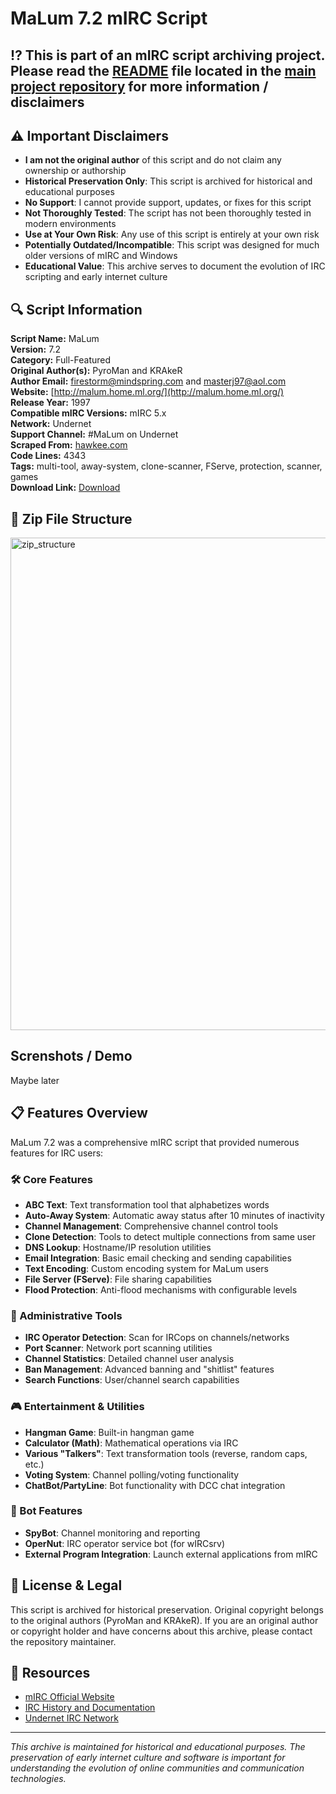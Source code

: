 # MaLum 7.2 mIRC Script

## ⁉️ This is part of an mIRC script archiving project. Please read the [README](https://github.com/sorzkode/mirc_scripts_archive/blob/main/README.md) file located in the [main project repository](https://github.com/sorzkode/mirc_scripts_archive) for more information / disclaimers  

## ⚠️ Important Disclaimers

- **I am not the original author** of this script and do not claim any ownership or authorship
- **Historical Preservation Only**: This script is archived for historical and educational purposes
- **No Support**: I cannot provide support, updates, or fixes for this script
- **Not Thoroughly Tested**: The script has not been thoroughly tested in modern environments
- **Use at Your Own Risk**: Any use of this script is entirely at your own risk
- **Potentially Outdated/Incompatible**: This script was designed for much older versions of mIRC and Windows
- **Educational Value**: This archive serves to document the evolution of IRC scripting and early internet culture

## 🔍 Script Information

**Script Name:** MaLum  
**Version:** 7.2  
**Category:** Full-Featured  
**Original Author(s):** PyroMan and KRAkeR  
**Author Email:** <firestorm@mindspring.com> and <masterj97@aol.com>  
**Website:** [http://malum.home.ml.org/](http://malum.home.ml.org/)  
**Release Year:** 1997  
**Compatible mIRC Versions:** mIRC 5.x  
**Network:** Undernet  
**Support Channel:** #MaLum on Undernet  
**Scraped From:** [hawkee.com](http://www.hawkee.com:80/scripts/malum.zip)  
**Code Lines:** 4343  
**Tags:** multi-tool, away-system, clone-scanner, FServe, protection, scanner, games  
**Download Link:** [Download](https://github.com/sorzkode/mirc_scripts_archive/raw/main/hawkee.com/malum_script/malum_script.zip)  

## 📂 Zip File Structure

<img width="788" alt="zip_structure" src="https://github.com/user-attachments/assets/2ee0668a-365f-4456-94ad-eddbf5bd5dc4" />

## Screnshots / Demo

Maybe later

## 📋 Features Overview

MaLum 7.2 was a comprehensive mIRC script that provided numerous features for IRC users:

### 🛠️ Core Features

- **ABC Text**: Text transformation tool that alphabetizes words
- **Auto-Away System**: Automatic away status after 10 minutes of inactivity
- **Channel Management**: Comprehensive channel control tools
- **Clone Detection**: Tools to detect multiple connections from same user
- **DNS Lookup**: Hostname/IP resolution utilities
- **Email Integration**: Basic email checking and sending capabilities
- **Text Encoding**: Custom encoding system for MaLum users
- **File Server (FServe)**: File sharing capabilities
- **Flood Protection**: Anti-flood mechanisms with configurable levels

### 🔧 Administrative Tools

- **IRC Operator Detection**: Scan for IRCops on channels/networks
- **Port Scanner**: Network port scanning utilities
- **Channel Statistics**: Detailed channel user analysis
- **Ban Management**: Advanced banning and "shitlist" features
- **Search Functions**: User/channel search capabilities

### 🎮 Entertainment & Utilities

- **Hangman Game**: Built-in hangman game
- **Calculator (Math)**: Mathematical operations via IRC
- **Various "Talkers"**: Text transformation tools (reverse, random caps, etc.)
- **Voting System**: Channel polling/voting functionality
- **ChatBot/PartyLine**: Bot functionality with DCC chat integration

### 🤖 Bot Features

- **SpyBot**: Channel monitoring and reporting
- **OperNut**: IRC operator service bot (for wIRCsrv)
- **External Program Integration**: Launch external applications from mIRC

## 📜 License & Legal

This script is archived for historical preservation. Original copyright belongs to the original authors (PyroMan and KRAkeR). If you are an original author or copyright holder and have concerns about this archive, please contact the repository maintainer.

## 🔗 Resources

- [mIRC Official Website](https://www.mirc.com/)
- [IRC History and Documentation](https://tools.ietf.org/rfc/rfc1459.txt)
- [Undernet IRC Network](http://www.undernet.org/)

---

*This archive is maintained for historical and educational purposes. The preservation of early internet culture and software is important for understanding the evolution of online communities and communication technologies.*  
